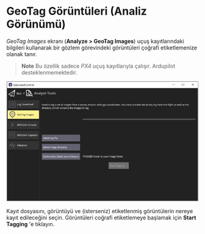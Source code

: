 # GeoTag Görüntüleri (Analiz Görünümü)

*GeoTag Images* ekranı (**Analyze > GeoTag Images**) uçuş kayıtlarındaki bilgileri kullanarak bir gözlem görevindeki görüntüleri çoğrafi etiketlemenize olanak tanır.

> **Note** Bu özellik sadece *PX4* uçuş kayıtlarıyla çalışır. Ardupilot desteklenmemektedir.

![GeoTag Görüntüleri Analiz Ekranı](../../../assets/analyze/geotag_images.jpg)

Kayıt dosyasını, görüntüyü ve (isterseniz) etiketlenmiş görüntülerin nereye kayıt edileceğini seçin. Görüntüleri coğrafi etiketlemeye başlamak için **Start Tagging** 'e tıklayın.